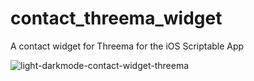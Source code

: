 # contact_threema_widget
A contact widget for Threema for the iOS Scriptable App


<img src="https://i.ibb.co/Fmct0P8/light-darkmode-contact-widget-threema.png" alt="light-darkmode-contact-widget-threema" border="0"></a>
